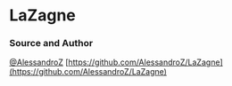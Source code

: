 # LaZagne

### Source and Author
[@AlessandroZ](https://github.com/AlessandroZ/)
[https://github.com/AlessandroZ/LaZagne](https://github.com/AlessandroZ/LaZagne)
